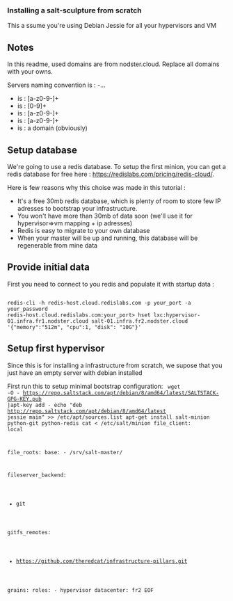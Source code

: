 ### Installing a salt-sculpture from scratch

This a ssume you're using Debian Jessie for all your hypervisors and VM

## Notes

In this readme, used domains are from nodster.cloud. Replace all domains with your owns.

Servers naming convention is : <server-name>-<numeric-id>.<env>.<datacenter>.<domain>
  - <server-name> is : [a-z0-9-]+
  - <numeric-id> is : [0-9]+ 
  - <env> is : [a-z0-9-]+
  - <datacenter> is : [a-z0-9-]+
  - <domain> is : a domain (obviously) 

## Setup database

We're going to use a redis database. To setup the first minion, you can get a redis database for free here : https://redislabs.com/pricing/redis-cloud/. 

Here is few reasons why this choise was made in this tutorial : 
  - It's a free 30mb redis database, which is plenty of room to store few IP adresses to bootstrap your infrastructure.
  - You won't have more than 30mb of data soon (we'll use it for hypervisor=>vm mapping + ip adresses)
  - Redis is easy to migrate to your own database
  - When your master will be up and running, this database will be regenerable from mine data

## Provide initial data
First you need to connect to you redis and populate it with startup data :

<code>
redis-cli -h redis-host.cloud.redislabs.com -p your_port -a your_password
redis-host.cloud.redislabs.com:your_port> hset lxc:hypervisor-01.infra.fr1.nodster.cloud salt-01.infra.fr2.nodster.cloud '{"memory":"512m", "cpu":1, "disk": "10G"}'
</code>

## Setup first hypervisor
Since this is for installing a infrastructure from scratch, we supose that you just have an empty server with debian installed

First run this to setup minimal bootstrap configuration:
<code>
wget -O - https://repo.saltstack.com/apt/debian/8/amd64/latest/SALTSTACK-GPG-KEY.pub |apt-key add -
echo "deb http://repo.saltstack.com/apt/debian/8/amd64/latest jessie main" >> /etc/apt/sources.list
apt-get install salt-minion python-git python-redis
cat <<EOF > /etc/salt/minion
file_client: local

file_roots:
  base:
    - /srv/salt-master/

fileserver_backend:
  - git

gitfs_remotes:
  - https://github.com/theredcat/infrastructure-pillars.git

grains:
  roles:
    - hypervisor
  datacenter: fr2
EOF
</code>